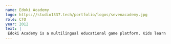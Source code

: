 ```yaml
---
name: Edoki Academy
logo: https://studio1337.tech/portfolio/logos/sevenacademy.jpg
role: CTO
year: 2012
text: |
 Edoki Academy is a multilingual educational game platform. Kids learn from a variety of high quality ios apps developed in collaboration with experienced Montessori teachers. Game levels, scores and stats are centralized in real time and parents can follow their kid's progression.
---
```

